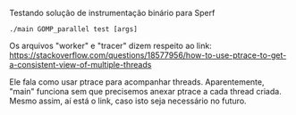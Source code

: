 Testando solução de instrumentação binário para Sperf

`./main GOMP_parallel test [args]`


Os arquivos "worker" e "tracer" dizem respeito ao link: https://stackoverflow.com/questions/18577956/how-to-use-ptrace-to-get-a-consistent-view-of-multiple-threads

Ele fala como usar ptrace para acompanhar threads. Aparentemente, "main" funciona sem que precisemos anexar ptrace a cada thread criada. Mesmo assim, aí está o link, caso isto seja necessário no futuro.
